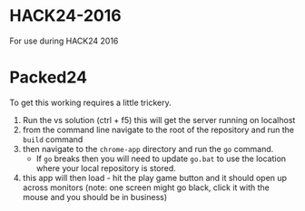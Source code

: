 # HACK24-2016
For use during HACK24 2016

# Packed24
To get this working requires a little trickery.

1. Run the vs solution (ctrl + f5) this will get the server running on localhost
2. from the command line navigate to the root of the repository and run the `build` command
3. then navigate to the `chrome-app` directory and run the `go` command.
	* If `go` breaks then you will need to update `go.bat` to use the location where your local repository is stored.
4. this app will then load - hit the play game button and it should open up across monitors (note: one screen might go black, click it with the mouse and you should be in business)  